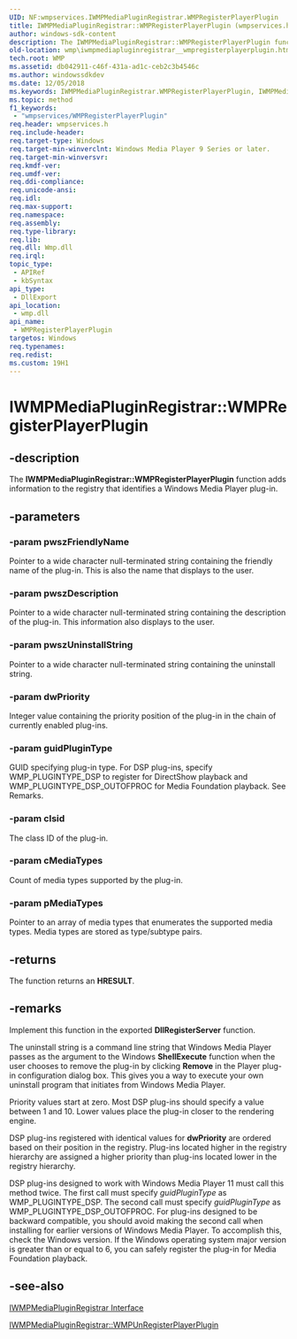 ```yaml
---
UID: NF:wmpservices.IWMPMediaPluginRegistrar.WMPRegisterPlayerPlugin
title: IWMPMediaPluginRegistrar::WMPRegisterPlayerPlugin (wmpservices.h)
author: windows-sdk-content
description: The IWMPMediaPluginRegistrar::WMPRegisterPlayerPlugin function adds information to the registry that identifies a Windows Media Player plug-in.
old-location: wmp\iwmpmediapluginregistrar__wmpregisterplayerplugin.htm
tech.root: WMP
ms.assetid: db042911-c46f-431a-ad1c-ceb2c3b4546c
ms.author: windowssdkdev
ms.date: 12/05/2018
ms.keywords: IWMPMediaPluginRegistrar.WMPRegisterPlayerPlugin, IWMPMediaPluginRegistrar::WMPRegisterPlayerPlugin, WMPRegisterPlayerPlugin, WMPRegisterPlayerPlugin function [Windows Media Player], wmp.iwmpmediapluginregistrar__wmpregisterplayerplugin, wmpservices/WMPRegisterPlayerPlugin
ms.topic: method
f1_keywords: 
 - "wmpservices/WMPRegisterPlayerPlugin"
req.header: wmpservices.h
req.include-header: 
req.target-type: Windows
req.target-min-winverclnt: Windows Media Player 9 Series or later.
req.target-min-winversvr: 
req.kmdf-ver: 
req.umdf-ver: 
req.ddi-compliance: 
req.unicode-ansi: 
req.idl: 
req.max-support: 
req.namespace: 
req.assembly: 
req.type-library: 
req.lib: 
req.dll: Wmp.dll
req.irql: 
topic_type:
 - APIRef
 - kbSyntax
api_type:
 - DllExport
api_location:
 - wmp.dll
api_name:
 - WMPRegisterPlayerPlugin
targetos: Windows
req.typenames: 
req.redist: 
ms.custom: 19H1
---
```


# IWMPMediaPluginRegistrar::WMPRegisterPlayerPlugin


## -description



The <b>IWMPMediaPluginRegistrar::WMPRegisterPlayerPlugin</b> function adds information to the registry that identifies a Windows Media Player plug-in.




## -parameters




### -param pwszFriendlyName

Pointer to a wide character null-terminated string containing the friendly name of the plug-in. This is also the name that displays to the user.


### -param pwszDescription

Pointer to a wide character null-terminated string containing the description of the plug-in. This information also displays to the user.


### -param pwszUninstallString

Pointer to a wide character null-terminated string containing the uninstall string.


### -param dwPriority

Integer value containing the priority position of the plug-in in the chain of currently enabled plug-ins.


### -param guidPluginType

GUID specifying plug-in type. For DSP plug-ins, specify WMP_PLUGINTYPE_DSP to register for DirectShow playback and WMP_PLUGINTYPE_DSP_OUTOFPROC for Media Foundation playback. See Remarks.


### -param clsid

The class ID of the plug-in.


### -param cMediaTypes

Count of media types supported by the plug-in.


### -param pMediaTypes

Pointer to an array of media types that enumerates the supported media types. Media types are stored as type/subtype pairs.


## -returns



The function returns an <b>HRESULT</b>.




## -remarks



Implement this function in the exported <b>DllRegisterServer</b> function.

The uninstall string is a command line string that Windows Media Player passes as the argument to the Windows <b>ShellExecute</b> function when the user chooses to remove the plug-in by clicking <b>Remove</b> in the Player plug-in configuration dialog box. This gives you a way to execute your own uninstall program that initiates from Windows Media Player.

Priority values start at zero. Most DSP plug-ins should specify a value between 1 and 10. Lower values place the plug-in closer to the rendering engine.

DSP plug-ins registered with identical values for <b>dwPriority</b> are ordered based on their position in the registry. Plug-ins located higher in the registry hierarchy are assigned a higher priority than plug-ins located lower in the registry hierarchy.

DSP plug-ins designed to work with Windows Media Player 11 must call this method twice. The first call must specify <i>guidPluginType</i> as WMP_PLUGINTYPE_DSP. The second call must specify <i>guidPluginType</i> as WMP_PLUGINTYPE_DSP_OUTOFPROC. For plug-ins designed to be backward compatible, you should avoid making the second call when installing for earlier versions of Windows Media Player. To accomplish this, check the Windows version. If the Windows operating system major version is greater than or equal to 6, you can safely register the plug-in for Media Foundation playback.




## -see-also




<a href="https://docs.microsoft.com/windows/desktop/api/wmpservices/nn-wmpservices-iwmpmediapluginregistrar">IWMPMediaPluginRegistrar Interface</a>



<a href="https://docs.microsoft.com/windows/desktop/api/wmpservices/nf-wmpservices-iwmpmediapluginregistrar-wmpunregisterplayerplugin">IWMPMediaPluginRegistrar::WMPUnRegisterPlayerPlugin</a>
 

 

